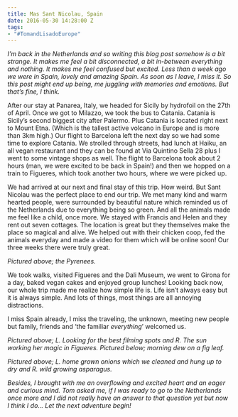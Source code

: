 ```yaml
---
title: Mas Sant Nicolau, Spain
date: 2016-05-30 14:28:00 Z
tags:
- "#TomandLisadoEurope"
---
```


*I’m back in the Netherlands and so writing this blog post somehow is a bit strange. It makes me feel a bit disconnected, a bit in-between everything and nothing. It makes me feel confused but excited. Less than a week ago we were in Spain, lovely and amazing Spain. As soon as I leave, I miss it. So this post might end up being, me juggling with memories and emotions. But that’s fine, I think.*
<!--more-->
After our stay at Panarea, Italy, we headed for Sicily by hydrofoil on the 27th of April. Once we got to Milazzo, we took the bus to Catania. Catania is Sicily’s second biggest city after Palermo. Plus Catania is located right next to Mount Etna. (Which is the tallest active volcano in Europe and is more than 3km high.) Our flight to Barcelona left the next day so we had some time to explore Catania. We strolled through streets, had lunch at Haiku, an all vegan restaurant and they can be found at Via Quintino Sella 28 plus I went to some vintage shops as well. The flight to Barcelona took about 2 hours (man, we were excited to be back in Spain!) and then we hopped on a train to Figueres, which took another two hours, where we were picked up.

We had arrived at our next and final stay of this trip. How weird. But Sant Nicolau was the perfect place to end our trip. We met many kind and warm hearted people, were surrounded by beautiful nature which reminded us of the Netherlands due to everything being so green. And all the animals made me feel like a child, once more. We stayed with Francis and Helen and they rent out seven cottages. The location is great but they themselves make the place so magical and alive. We helped out with their chicken coop, fed the animals everyday and made a video for them which will be online soon! Our three weeks there were truly great.

*Pictured above; the Pyrenees.*

We took walks, visited Figueres and the Dali Museum, we went to Girona for a day, baked vegan cakes and enjoyed group lunches! Looking back now, our whole trip made me realize how simple life is. Life isn’t always easy but it is always simple. And lots of things, most things are all annoying distractions.  

I miss Spain already, I miss the traveling, the unknown, meeting new people but family, friends and ‘the familiar *everything*’ welcomed us. 

*Pictured above; L. Looking for the best filming spots and R. The sun working her magic in Figueres. Pictured below; morning dew on a fig leaf.*

*Pictured above; L. home grown onions which we cleaned and hung up to dry and R. wild growing asparagus.*

*Besides, I brought with me an overflowing and excited heart and an eager and curious mind. Tom asked me, if I was ready to go to the Netherlands once more and I did not really have an answer to that question yet but now I think I do… Let the next adventure begin!*